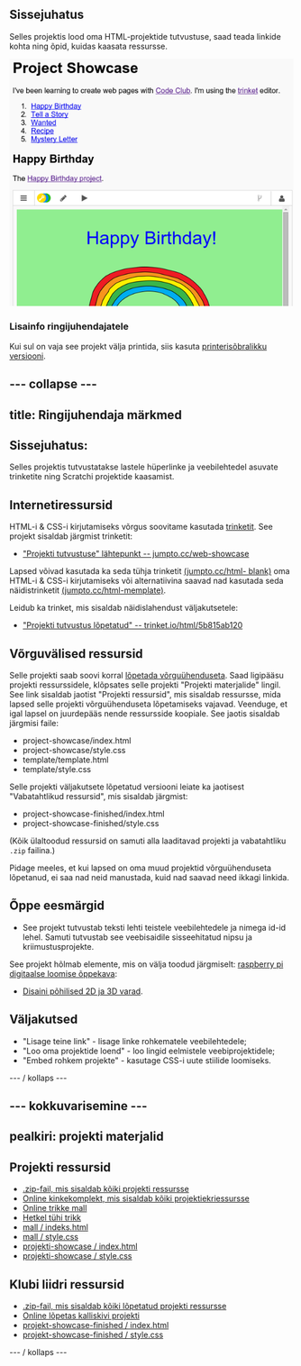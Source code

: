 ## Sissejuhatus

Selles projektis lood oma HTML-projektide tutvustuse, saad teada linkide kohta ning õpid, kuidas kaasata ressursse.

![kuvatõmmis](images/showcase-intro.png)

### Lisainfo ringijuhendajatele

Kui sul on vaja see projekt välja printida, siis kasuta [printerisõbralikku versiooni](https://projects.raspberrypi.org/en/projects/project-showcase/print).

## \--- collapse \---

## title: Ringijuhendaja märkmed

## Sissejuhatus:

Selles projektis tutvustatakse lastele hüperlinke ja veebilehtedel asuvate trinketite ning Scratchi projektide kaasamist.

## Internetiressursid

HTML-i & CSS-i kirjutamiseks võrgus soovitame kasutada [trinketit](https://trinket.io/). See projekt sisaldab järgmist trinketit:

* ["Projekti tutvustuse" lähtepunkt -- jumpto.cc/web-showcase](http://jumpto.cc/web-showcase)

Lapsed võivad kasutada ka seda tühja trinketit [(jumpto.cc/html- blank)](http://jumpto.cc/html-blank) oma HTML-i & CSS-i kirjutamiseks või alternatiivina saavad nad kasutada seda näidistrinketit [(jumpto.cc/html-memplate)](http://jumpto.cc/html-template).

Leidub ka trinket, mis sisaldab näidislahendust väljakutsetele:

* ["Projekti tutvustus lõpetatud" -- trinket.io/html/5b815ab120](https://trinket.io/html/5b815ab120)

## Võrguvälised ressursid

Selle projekti saab soovi korral [lõpetada võrguühenduseta](https://www.codeclubprojects.org/en-GB/resources/webdev-working-offline/). Saad ligipääsu projekti ressurssidele, klõpsates selle projekti "Projekti materjalide" lingil. See link sisaldab jaotist "Projekti ressursid", mis sisaldab ressursse, mida lapsed selle projekti võrguühenduseta lõpetamiseks vajavad. Veenduge, et igal lapsel on juurdepääs nende ressursside koopiale. See jaotis sisaldab järgmisi faile:

* project-showcase/index.html
* project-showcase/style.css
* template/template.html
* template/style.css

Selle projekti väljakutsete lõpetatud versiooni leiate ka jaotisest "Vabatahtlikud ressursid", mis sisaldab järgmist:

* project-showcase-finished/index.html
* project-showcase-finished/style.css

(Kõik ülaltoodud ressursid on samuti alla laaditavad projekti ja vabatahtliku `.zip` failina.)

Pidage meeles, et kui lapsed on oma muud projektid võrguühenduseta lõpetanud, ei saa nad neid manustada, kuid nad saavad need ikkagi linkida.

## Õppe eesmärgid

* See projekt tutvustab teksti lehti teistele veebilehtedele ja nimega id-id lehel. Samuti tutvustab see veebisaidile sisseehitatud nipsu ja kriimustusprojekte. 

See projekt hõlmab elemente, mis on välja toodud järgmiselt: [raspberry pi digitaalse loomise õppekava](http://rpf.io/curriculum):

* [Disaini põhilised 2D ja 3D varad](https://www.raspberrypi.org/curriculum/design/creator).

## Väljakutsed

* "Lisage teine ​​link" - lisage linke rohkematele veebilehtedele;
* "Loo oma projektide loend" - loo lingid eelmistele veebiprojektidele;
* "Embed rohkem projekte" - kasutage CSS-i uute stiilide loomiseks.

\--- / kollaps \---

## \--- kokkuvarisemine \---

## pealkiri: projekti materjalid

## Projekti ressursid

* [.zip-fail, mis sisaldab kõiki projekti ressursse](resources/showcase-project-resources.zip)
* [Online kinkekomplekt, mis sisaldab kõiki projektiekriessursse](http://jumpto.cc/web-showcase)
* [Online trikke mall](http://jumpto.cc/trinket-template)
* [Hetkel tühi trikk](http://jumpto.cc/trinket-blank)
* [mall / indeks.html](resources/template-index.html)
* [mall / style.css](resources/template-style.css)
* [projekti-showcase / index.html](resources/project-showcase-index.html)
* [projekti-showcase / style.css](resources/project-showcase-style.css)

## Klubi liidri ressursid

* [.zip-fail, mis sisaldab kõiki lõpetatud projekti ressursse](resources/showcase-volunteer-resources.zip)
* [Online lõpetas kalliskivi projekti](https://trinket.io/html/1d4d4c5ce1)
* [projekt-showcase-finished / index.html](resources/project-showcase-finished-index.html)
* [projekt-showcase-finished / style.css](resources/project-showcase-finished-style.css)

\--- / kollaps \---
